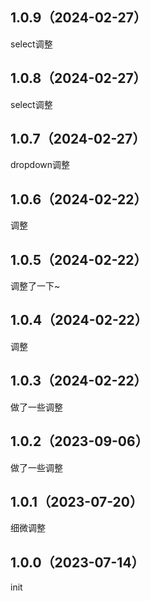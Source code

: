 ## 1.0.9（2024-02-27）
select调整
## 1.0.8（2024-02-27）
select调整
## 1.0.7（2024-02-27）
dropdown调整
## 1.0.6（2024-02-22）
调整
## 1.0.5（2024-02-22）
调整了一下~
## 1.0.4（2024-02-22）
调整
## 1.0.3（2024-02-22）
做了一些调整
## 1.0.2（2023-09-06）
做了一些调整
## 1.0.1（2023-07-20）
细微调整
## 1.0.0（2023-07-14）
init
